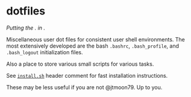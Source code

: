 # dotfiles

_Putting the . in ._

Miscellaneous user dot files for consistent user shell environments.
The most extensively developed are the bash `.bashrc`, `.bash_profile`, and `.bash_logout` initialization files.

Also a place to store various small scripts for various tasks.

See [`install.sh`](./install.sh) header comment for fast installation instructions.

These may be less useful if you are not @jtmoon79. Up to you.
